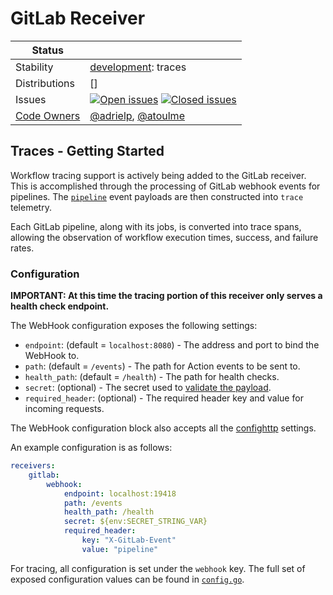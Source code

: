 # GitLab Receiver

<!-- status autogenerated section -->
| Status        |           |
| ------------- |-----------|
| Stability     | [development]: traces   |
| Distributions | [] |
| Issues        | [![Open issues](https://img.shields.io/github/issues-search/open-telemetry/opentelemetry-collector-contrib?query=is%3Aissue%20is%3Aopen%20label%3Areceiver%2Fgitlab%20&label=open&color=orange&logo=opentelemetry)](https://github.com/open-telemetry/opentelemetry-collector-contrib/issues?q=is%3Aopen+is%3Aissue+label%3Areceiver%2Fgitlab) [![Closed issues](https://img.shields.io/github/issues-search/open-telemetry/opentelemetry-collector-contrib?query=is%3Aissue%20is%3Aclosed%20label%3Areceiver%2Fgitlab%20&label=closed&color=blue&logo=opentelemetry)](https://github.com/open-telemetry/opentelemetry-collector-contrib/issues?q=is%3Aclosed+is%3Aissue+label%3Areceiver%2Fgitlab) |
| [Code Owners](https://github.com/open-telemetry/opentelemetry-collector-contrib/blob/main/CONTRIBUTING.md#becoming-a-code-owner)    | [@adrielp](https://www.github.com/adrielp), [@atoulme](https://www.github.com/atoulme) |

[development]: https://github.com/open-telemetry/opentelemetry-collector/blob/main/docs/component-stability.md#development
<!-- end autogenerated section -->

## Traces - Getting Started

Workflow tracing support is actively being added to the GitLab receiver.
This is accomplished through the processing of GitLab webhook
events for pipelines. The [`pipeline`](https://docs.gitlab.com/ee/user/project/integrations/webhook_events.html#pipeline-events) event payloads are then constructed into `trace`
telemetry.

Each GitLab pipeline, along with its jobs, is converted 
into trace spans, allowing the observation of workflow execution times,
success, and failure rates.

### Configuration

**IMPORTANT: At this time the tracing portion of this receiver only serves a health check endpoint.**

The WebHook configuration exposes the following settings:

* `endpoint`: (default = `localhost:8080`) - The address and port to bind the WebHook to.
* `path`: (default = `/events`) - The path for Action events to be sent to.
* `health_path`: (default = `/health`) - The path for health checks.
* `secret`: (optional) - The secret used to [validate the payload](https://docs.gitlab.com/ee/user/project/integrations/webhooks.html#custom-headers).
* `required_header`: (optional) - The required header key and value for incoming requests.

The WebHook configuration block also accepts all the [confighttp](https://pkg.go.dev/go.opentelemetry.io/collector/config/confighttp#ServerConfig)
settings.

An example configuration is as follows:

```yaml
receivers:
    gitlab:
        webhook:
            endpoint: localhost:19418
            path: /events
            health_path: /health
            secret: ${env:SECRET_STRING_VAR}
            required_header:
                key: "X-GitLab-Event"
                value: "pipeline"
```

For tracing, all configuration is set under the `webhook` key. The full set
of exposed configuration values can be found in [`config.go`](config.go).
